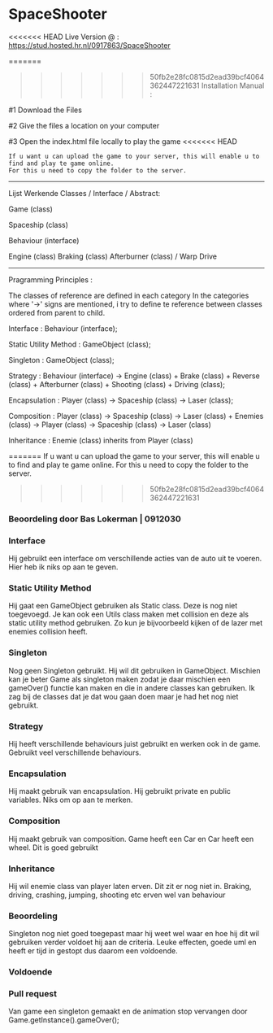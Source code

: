 # SpaceShooter

<<<<<<< HEAD
Live Version @ : https://stud.hosted.hr.nl/0917863/SpaceShooter

=======
>>>>>>> 50fb2e28fc0815d2ead39bcf4064362447221631
Installation Manual :

#1  Download the Files

#2  Give the files a location on your computer

#3  Open the index.html file locally to play the game
<<<<<<< HEAD
    
    If u want u can upload the game to your server, this will enable u to find and play te game online.
    For this u need to copy the folder to the server.

---------------------------------------------------------------------------

Lijst Werkende Classes / Interface / Abstract:

Game (class)

Spaceship (class)

Behaviour (interface)

Engine (class)
Braking (class)
Afterburner (class) / Warp Drive




---------------------------------------------------------------------------

Pragramming Principles :

The classes of reference are defined in each category
In the categories where '->' signs are mentioned, i try to define te reference between classes ordered from parent to child.


Interface :                 Behaviour (interface);

Static Utility Method :     GameObject (class);

Singleton :                 GameObject (class);

Strategy :                  Behaviour (interface) -> Engine (class) + Brake (class) + Reverse (class) + Afterburner (class)                            + Shooting (class) + Driving (class);


Encapsulation :     Player (class) -> Spaceship (class) -> Laser (class);

Composition :   Player (class) -> Spaceship (class) -> Laser (class)   +   Enemies (class) -> Player (class) -> Spaceship                   (class) -> Laser (class)

Inheritance :   Enemie (class) inherits from Player (class)

=======
    If u want u can upload the game to your server, this will enable u to find and play te game online.
    For this u need to copy the folder to the server.
>>>>>>> 50fb2e28fc0815d2ead39bcf4064362447221631

### Beoordeling door Bas Lokerman | 0912030

### Interface

Hij gebruikt een interface om verschillende acties van de auto uit te voeren. Hier heb ik niks op aan te geven. 

### Static Utility Method

Hij gaat een GameObject gebruiken als Static class. Deze is nog niet toegevoegd. Je kan ook een Utils class maken met collision en deze als static utility method gebruiken. Zo kun je bijvoorbeeld kijken of de lazer met enemies collision heeft.

### Singleton

Nog geen Singleton gebruikt. Hij wil dit gebruiken in GameObject. Mischien kan je beter Game als singleton maken zodat je daar mischien een gameOver() functie kan maken en die in andere classes kan gebruiken. Ik zag bij de classes dat je dat wou gaan doen maar je had het nog niet gebruikt.

### Strategy

Hij heeft verschillende behaviours juist gebruikt en werken ook in de game. Gebruikt veel verschillende behaviours.

### Encapsulation

Hij maakt gebruik van encapsulation. Hij gebruikt private en public variables. Niks om op aan te merken.

### Composition

Hij maakt gebruik van composition. Game heeft een Car en Car heeft een wheel. Dit is goed gebruikt

### Inheritance

Hij wil enemie class van player laten erven. Dit zit er nog niet in. Braking, driving, crashing, jumping, shooting etc erven wel van behaviour

### Beoordeling

Singleton nog niet goed toegepast maar hij weet wel waar en hoe hij dit wil gebruiken verder voldoet hij aan de criteria. Leuke effecten, goede uml en heeft er tijd in gestopt dus daarom een voldoende.

### Voldoende

### Pull request

Van game een singleton gemaakt en de animation stop vervangen door Game.getInstance().gameOver(); 